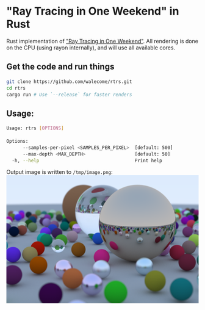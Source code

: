 # "Ray Tracing in One Weekend" in Rust

Rust implementation of ["Ray Tracing in One Weekend"](https://raytracing.github.io/books/RayTracingInOneWeekend.html). All rendering is done on the CPU (using rayon internally), and will use all available cores.

## Get the code and run things

``` sh
git clone https://github.com/walecome/rtrs.git
cd rtrs
cargo run # Use `--release` for faster renders
```
## Usage:

``` sh
Usage: rtrs [OPTIONS]

Options:
      --samples-per-pixel <SAMPLES_PER_PIXEL>  [default: 500]
      --max-depth <MAX_DEPTH>                  [default: 50]
  -h, --help                                   Print help
```

Output image is written to `/tmp/image.png`:
![Result image](static/render.png)
